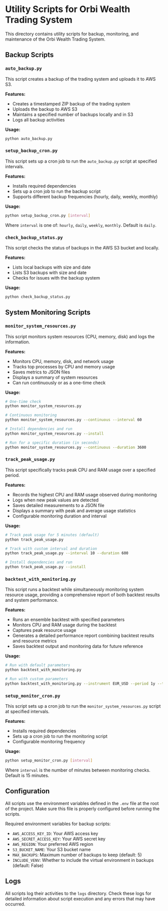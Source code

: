 # Utility Scripts for Orbi Wealth Trading System

This directory contains utility scripts for backup, monitoring, and maintenance of the Orbi Wealth Trading System.

## Backup Scripts

### `auto_backup.py`

This script creates a backup of the trading system and uploads it to AWS S3.

**Features:**
- Creates a timestamped ZIP backup of the trading system
- Uploads the backup to AWS S3
- Maintains a specified number of backups locally and in S3
- Logs all backup activities

**Usage:**
```bash
python auto_backup.py
```

### `setup_backup_cron.py`

This script sets up a cron job to run the `auto_backup.py` script at specified intervals.

**Features:**
- Installs required dependencies
- Sets up a cron job to run the backup script
- Supports different backup frequencies (hourly, daily, weekly, monthly)

**Usage:**
```bash
python setup_backup_cron.py [interval]
```

Where `interval` is one of: `hourly`, `daily`, `weekly`, `monthly`. Default is `daily`.

### `check_backup_status.py`

This script checks the status of backups in the AWS S3 bucket and locally.

**Features:**
- Lists local backups with size and date
- Lists S3 backups with size and date
- Checks for issues with the backup system

**Usage:**
```bash
python check_backup_status.py
```

## System Monitoring Scripts

### `monitor_system_resources.py`

This script monitors system resources (CPU, memory, disk) and logs the information.

**Features:**
- Monitors CPU, memory, disk, and network usage
- Tracks top processes by CPU and memory usage
- Saves metrics to JSON files
- Displays a summary of system resources
- Can run continuously or as a one-time check

**Usage:**
```bash
# One-time check
python monitor_system_resources.py

# Continuous monitoring
python monitor_system_resources.py --continuous --interval 60

# Install dependencies and run
python monitor_system_resources.py --install

# Run for a specific duration (in seconds)
python monitor_system_resources.py --continuous --duration 3600
```

### `track_peak_usage.py`

This script specifically tracks peak CPU and RAM usage over a specified period.

**Features:**
- Records the highest CPU and RAM usage observed during monitoring
- Logs when new peak values are detected
- Saves detailed measurements to a JSON file
- Displays a summary with peak and average usage statistics
- Configurable monitoring duration and interval

**Usage:**
```bash
# Track peak usage for 5 minutes (default)
python track_peak_usage.py

# Track with custom interval and duration
python track_peak_usage.py --interval 10 --duration 600

# Install dependencies and run
python track_peak_usage.py --install
```

### `backtest_with_monitoring.py`

This script runs a backtest while simultaneously monitoring system resource usage, providing a comprehensive report of both backtest results and system performance.

**Features:**
- Runs an ensemble backtest with specified parameters
- Monitors CPU and RAM usage during the backtest
- Captures peak resource usage
- Generates a detailed performance report combining backtest results and resource metrics
- Saves backtest output and monitoring data for future reference

**Usage:**
```bash
# Run with default parameters
python backtest_with_monitoring.py

# Run with custom parameters
python backtest_with_monitoring.py --instrument EUR_USD --period 1y --target-return 0.25 --max-drawdown 0.15 --monitor-interval 5
```

### `setup_monitor_cron.py`

This script sets up a cron job to run the `monitor_system_resources.py` script at specified intervals.

**Features:**
- Installs required dependencies
- Sets up a cron job to run the monitoring script
- Configurable monitoring frequency

**Usage:**
```bash
python setup_monitor_cron.py [interval]
```

Where `interval` is the number of minutes between monitoring checks. Default is 15 minutes.

## Configuration

All scripts use the environment variables defined in the `.env` file at the root of the project. Make sure this file is properly configured before running the scripts.

Required environment variables for backup scripts:
- `AWS_ACCESS_KEY_ID`: Your AWS access key
- `AWS_SECRET_ACCESS_KEY`: Your AWS secret key
- `AWS_REGION`: Your preferred AWS region
- `S3_BUCKET_NAME`: Your S3 bucket name
- `MAX_BACKUPS`: Maximum number of backups to keep (default: 5)
- `INCLUDE_VENV`: Whether to include the virtual environment in backups (default: False)

## Logs

All scripts log their activities to the `logs` directory. Check these logs for detailed information about script execution and any errors that may have occurred. 